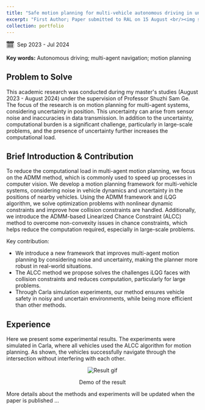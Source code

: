 ```yaml
---
title: "Safe motion planning for multi-vehicle autonomous driving in uncertain environments"
excerpt: "First Author; Paper submitted to RAL on 15 August <br/><img src='/images/ACL/ACL.png'>"
collection: portfolio
---
```

<head>
    <style>
        .logo-container {
          display: inline-flex; /* 使用flex布局，使logo和文字保持在同一行 */
          align-items: center; /* 确保logo与文字垂直居中对齐 */
        }
        .logo {
          width: 20px; /* 控制 logo 的宽度，根据需要调整大小 */
          height: auto;
          margin-right: 8px; /* 控制 logo 和文字之间的间距 */
          vertical-align: middle;
        }
    </style>
</head>

<div class="logo-container">
<img src="/images/calendar.png" alt="Date Icon" class="logo">
<span>Sep 2023 - Jul 2024</span>
</div>
<p><strong>Key words:</strong> Autonomous driving; multi-agent navigation; motion planning</p>

## Problem to Solve
This academic research was conducted during my master's studies (August 2023 - August 2024) under the supervision of Professor Shuzhi Sam Ge. The focus of the research is on motion planning for multi-agent systems, considering uncertainty in position. This uncertainty can arise from sensor noise and inaccuracies in data transmission. In addition to the uncertainty, computational burden is a significant challenge, particularly in large-scale problems, and the presence of uncertainty further increases the computational load.


## Brief Introduction & Contribution
To reduce the computational load in multi-agent motion planning, we focus on the ADMM method, which is commonly used to speed up processes in computer vision. We develop a motion planning framework for multi-vehicle systems, considering noise in vehicle dynamics and uncertainty in the positions of nearby vehicles. Using the ADMM framework and iLQG algorithm, we solve optimization problems with nonlinear dynamic constraints and improve how collision constraints are handled. Additionally, we introduce the ADMM-based Linearized Chance Constraint (ALCC) method to overcome non-convexity issues in chance constraints, which helps reduce the computation required, especially in large-scale problems.

Key contribution:
- We introduce a new framework that improves multi-agent motion planning by considering noise and uncertainty, making the planner more robust in real-world situations.
- The ALCC method we propose solves the challenges iLQG faces with collision constraints and reduces computation, particularly for large problems.
- Through Carla simulation experiments, our method ensures vehicle safety in noisy and uncertain environments, while being more efficient than other methods.

## Experience
Here we present some experimental results. The experiments were simulated in Carla, where all vehicles used the ALCC algorithm for motion planning. As shown, the vehicles successfully navigate through the intersection without interfering with each other.

<div align="center">
    <img src="/images/ACL/result.gif" alt="Result gif" width="80%">
    <p>Demo of the result</p>
</div>

More details about the methods and experiments will be updated when the paper is published ...
